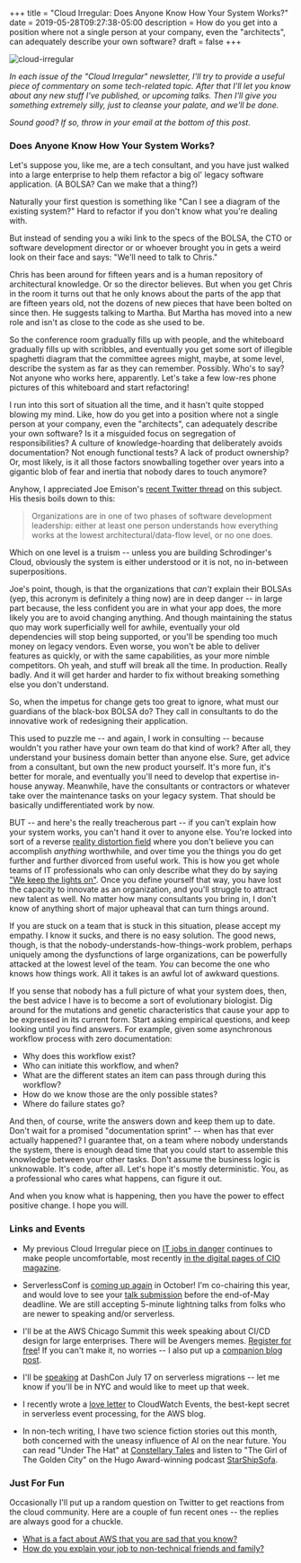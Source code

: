 +++
title = "Cloud Irregular: Does Anyone Know How Your System Works?"
date = 2019-05-28T09:27:38-05:00
description = How do you get into a position where not a single person at your company, even the "architects", can adequately describe your own software?
draft = false
+++

<img class="alignnone size-full wp-image-2812" src="/images/cloud-irregular.png" alt="cloud-irregular" />

*In each issue of the "Cloud Irregular" newsletter, I'll try to provide a useful piece of commentary on some tech-related topic. After that I'll let you know about any new stuff I've published, or upcoming talks. Then I'll give you something extremely silly, just to cleanse your palate, and we'll be done.* 

*Sound good? If so, throw in your email at the bottom of this post.*

### Does Anyone Know How Your System Works?

Let's suppose you, like me, are a tech consultant, and you have just walked into a large enterprise to help them refactor a big ol' legacy software application. (A BOLSA? Can we make that a thing?)

Naturally your first question is something like "Can I see a diagram of the existing system?" Hard to refactor if you don't know what you're dealing with.

But instead of sending you a wiki link to the specs of the BOLSA, the CTO or software development director or or whoever brought you in gets a weird look on their face and says: "We'll need to talk to Chris."

Chris has been around for fifteen years and is a human repository of architectural knowledge. Or so the director believes. But when you get Chris in the room it turns out that he only knows about the parts of the app that are fifteen years old, not the dozens of new pieces that have been bolted on since then. He suggests talking to Martha. But Martha has moved into a new role and isn't as close to the code as she used to be.

So the conference room gradually fills up with people, and the whiteboard gradually fills up with scribbles, and eventually you get some sort of illegible spaghetti diagram that the committee agrees might, maybe, at some level, describe the system as far as they can remember. Possibly. Who's to say? Not anyone who works here, apparently. Let's take a few low-res phone pictures of this whiteboard and start refactoring!

I run into this sort of situation all the time, and it hasn't quite stopped blowing my mind. Like, how do you get into a position where not a single person at your company, even the "architects", can adequately describe your own software? Is it a misguided focus on segregation of responsibilities? A culture of knowledge-hoarding that deliberately avoids documentation? Not enough functional tests? A lack of product ownership? Or, most likely, is it all those factors snowballing together over years into a gigantic blob of fear and inertia that nobody dares to touch anymore?

Anyhow, I appreciated Joe Emison's [recent Twitter thread](https://twitter.com/JoeEmison/status/1130084973074165763) on this subject. His thesis boils down to this:

> Organizations are in one of two phases of software development leadership: either at least one person understands how everything works at the lowest architectural/data-flow level, or no one does.

Which on one level is a truism -- unless you are building Schrodinger's Cloud, obviously the system is either understood or it is not, no in-between superpositions. 

Joe's point, though, is that the organizations that *can't* explain their BOLSAs (yep, this acronym is definitely a thing now) are in deep danger -- in large part because, the less confident you are in what your app does, the more likely you are to avoid changing anything. And though maintaining the status quo may work superficially well for awhile, eventually your old dependencies will stop being supported, or you'll be spending too much money on legacy vendors. Even worse, you won't be able to deliver features as quickly, or with the same capabilities, as your more nimble competitors. Oh yeah, and stuff will break all the time. In production. Really badly. And it will get harder and harder to fix without breaking something else you don't understand.

So, when the impetus for change gets too great to ignore, what must our guardians of the black-box BOLSA do? They call in consultants to do the innovative work of redesigning their application. 

This used to puzzle me -- and again, I work in consulting -- because wouldn't you rather have your own team do that kind of work? After all, they understand your business domain better than anyone else. Sure, get advice from a consultant, but own the new product yourself. It's more fun, it's better for morale, and eventually you'll need to develop that expertise in-house anyway. Meanwhile, have the consultants or contractors or whatever take over the maintenance tasks on your legacy system. That should be basically undifferentiated work by now.

BUT -- and here's the really treacherous part -- if you can't explain how your system works, you can't hand it over to anyone else. You're locked into sort of a reverse [reality distortion field](https://en.wikipedia.org/wiki/Reality_distortion_field) where you don't believe you can accomplish *anything* worthwhile, and over time you the things you do get further and further divorced from useful work. This is how you get whole teams of IT professionals who can only describe what they do by saying ["We keep the lights on"](https://faasandfurious.com/92). Once you define yourself that way, you have lost the capacity to innovate as an organization, and you'll struggle to attract new talent as well. No matter how many consultants you bring in, I don't know of anything short of major upheaval that can turn things around.

If you are stuck on a team that is stuck in this situation, please accept my empathy. I know it sucks, and there is no easy solution. The good news, though, is that the nobody-understands-how-things-work problem, perhaps uniquely among the dysfunctions of large organizations, can be powerfully attacked at the lowest level of the team. *You* can become the one who knows how things work. All it takes is an awful lot of awkward questions.

If you sense that nobody has a full picture of what your system does, then, the best advice I have is to become a sort of evolutionary biologist. Dig around  for the mutations and genetic characteristics that cause your app to be expressed in its current form. Start asking empirical questions, and keep looking until you find answers. For example, given some asynchronous workflow process with zero documentation:

- Why does this workflow exist?
- Who can initiate this workflow, and when?
- What are the different states an item can pass through during this workflow?
- How do we know those are the only possible states?
- Where do failure states go?

And then, of course, write the answers down and keep them up to date. Don't wait for a promised "documentation sprint" -- when has that ever actually happened? I guarantee that, on a team where nobody understands the system, there is enough dead time that you could start to assemble this knowledge between your other tasks. Don't assume the business logic is unknowable. It's code, after all. Let's hope it's mostly deterministic. You, as a professional who cares what happens, can figure it out. 

And when you know what is happening, then you have the power to effect positive change. I hope you will. 

### Links and Events

- My previous Cloud Irregular piece on [IT jobs in danger](https://forrestbrazeal.com/2019/01/16/cloud-irregular-the-creeping-it-apocalypse/) continues to make people uncomfortable, most recently [in the digital pages of CIO magazine](https://www.cio.com/article/3397111/it-job-apocalypse-rise-of-the-machines.html).

- ServerlessConf is [coming up again](https://nyc2019.serverlessconf.io/) in October! I'm co-chairing this year, and would love to see your [talk submission](https://serverlessconf2019.typeform.com/to/eopTfq) before the end-of-May deadline. We are still accepting 5-minute lightning talks from folks who are newer to speaking and/or serverless.

- I'll be at the AWS Chicago Summit this week speaking about CI/CD design for large enterprises. There will be Avengers memes. [Register for free](https://www.cvent.com/events/aws-summit-chicago/registration-21a28f888de849188ab183411ec289d4.aspx?fqp=true)! If you can't make it, no worries -- I also put up a [companion blog post](https://www.trek10.com/blog/pragmatic-enterprise-cicd/).

- I'll be [speaking](https://www.dashcon.io/talks/when-bad-architectures-happen-to-good-people/) at DashCon July 17 on serverless migrations -- let me know if you'll be in NYC and would like to meet up that week.

- I recently wrote a [love letter](https://aws.amazon.com/blogs/aws/building-serverless-pipelines-with-amazon-cloudwatch-events/) to CloudWatch Events, the best-kept secret in serverless event processing, for the AWS blog.

- In non-tech writing, I have two science fiction stories out this month, both concerned with the uneasy influence of AI on the near future. You can read "Under The Hat" at [Constellary Tales](http://constellary.com/blog-post/fiction-under-the-hat/) and listen to "The Girl of The Golden City" on the Hugo Award-winning podcast [StarShipSofa](http://www.starshipsofa.com/blog/2019/05/08/starshipsofa-no-587-forrest-brazeal/).

### Just For Fun

Occasionally I'll put up a random question on Twitter to get reactions from the cloud community. Here are a couple of fun recent ones -- the replies are always good for a chuckle.

- [What is a fact about AWS that you are sad that you know?](https://twitter.com/forrestbrazeal/status/1126161569988206594)
- [How do you explain your job to non-technical friends and family?](https://twitter.com/forrestbrazeal/status/1131256785451540480)